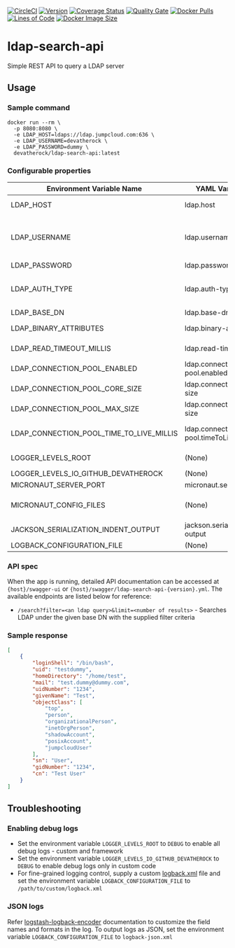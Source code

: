 [![CircleCI](https://circleci.com/gh/devatherock/ldap-search-api.svg?style=svg)](https://circleci.com/gh/devatherock/ldap-search-api)
[![Version](https://img.shields.io/docker/v/devatherock/ldap-search-api?sort=semver)](https://hub.docker.com/r/devatherock/ldap-search-api/)
[![Coverage Status](https://coveralls.io/repos/github/devatherock/ldap-search-api/badge.svg?branch=master)](https://coveralls.io/github/devatherock/ldap-search-api?branch=master)
[![Quality Gate](https://sonarcloud.io/api/project_badges/measure?project=ldap-search-api&metric=alert_status)](https://sonarcloud.io/component_measures?id=ldap-search-api&metric=alert_status&view=list)
[![Docker Pulls](https://img.shields.io/docker/pulls/devatherock/ldap-search-api.svg)](https://hub.docker.com/r/devatherock/ldap-search-api/)
[![Lines of Code](https://sonarcloud.io/api/project_badges/measure?project=ldap-search-api&metric=ncloc)](https://sonarcloud.io/component_measures?id=ldap-search-api&metric=ncloc)
[![Docker Image Size](https://img.shields.io/docker/image-size/devatherock/ldap-search-api.svg?sort=date)](https://hub.docker.com/r/devatherock/ldap-search-api/)
# ldap-search-api
Simple REST API to query a LDAP server

## Usage
### Sample command
```
docker run --rm \
  -p 8080:8080 \
  -e LDAP_HOST=ldaps://ldap.jumpcloud.com:636 \
  -e LDAP_USERNAME=devatherock \
  -e LDAP_PASSWORD=dummy \
  devatherock/ldap-search-api:latest
```

### Configurable properties

| Environment Variable Name                | YAML Variable Name                    | Required | Default   | Description                                                                                                                                                                      |
|------------------------------------------|---------------------------------------|----------|-----------|----------------------------------------------------------------------------------------------------------------------------------------------------------------------------------|
| LDAP_HOST                                | ldap.host                             | true     | (None)    | The full host name of the LDAP server. Example: `ldaps://ldap.jumpcloud.com:636`                                                                                                 |
| LDAP_USERNAME                            | ldap.username                         | false    | (None)    | The LDAP bind username. Could be a simple username like `devatherock` or a DN like `uid=devatherock,ou=Users,dc=jumpcloud,dc=com` depending on how the LDAP server is configured |
| LDAP_PASSWORD                            | ldap.password                         | false    | (None)    | The LDAP bind password                                                                                                                                                           |
| LDAP_AUTH_TYPE                           | ldap.auth-type                        | false    | simple    | Value for the `java.naming.security.authentication` property. Supported values are `none`, `simple`. Defaults to `simple`                                                        |
| LDAP_BASE_DN                             | ldap.base-dn                          | false    | (None)    | The default base DN to search against                                                                                                                                            |
| LDAP_BINARY_ATTRIBUTES                   | ldap.binary-attributes                | false    | (None)    | Attributes in the search result that have binary values                                                                                                                          |
| LDAP_READ_TIMEOUT_MILLIS                 | ldap.read-timeout-millis              | false    | 10000     | Read timeout for the search, in milliseconds. Defaults to 10 seconds                                                                                                             |
| LDAP_CONNECTION_POOL_ENABLED             | ldap.connection-pool.enabled          | false    | true      | Indicates if a connection pool should be used                                                                                                                                    |
| LDAP_CONNECTION_POOL_CORE_SIZE           | ldap.connection-pool.core-size        | false    | 8         | Initial size of the connection pool                                                                                                                                              |
| LDAP_CONNECTION_POOL_MAX_SIZE            | ldap.connection-pool.max-size         | false    | 8         | Maximum size of the connection pool                                                                                                                                              |
| LDAP_CONNECTION_POOL_TIME_TO_LIVE_MILLIS | ldap.connection-pool.timeToLiveMillis | false    | 1,800,000 | The total time a connection in the pool will be kept open, in milliseconds. Defaults to 30 minutes                                                                               |
| LOGGER_LEVELS_ROOT                       | (None)                                | false    | INFO      | [SLF4J](http://www.slf4j.org/api/org/apache/commons/logging/Log.html) log level, for all(framework and custom) code                                                              |
| LOGGER_LEVELS_IO_GITHUB_DEVATHEROCK      | (None)                                | false    | INFO      | [SLF4J](http://www.slf4j.org/api/org/apache/commons/logging/Log.html) log level, for custom code                                                                                 |
| MICRONAUT_SERVER_PORT                    | micronaut.server.port                 | false    | 8080      | Port in which the app listens on                                                                                                                                                 |
| MICRONAUT_CONFIG_FILES                   | (None)                                | false    | (None)    | Path to YAML config files. The YAML files can be used to specify complex, object and array properties                                                                            |
| JACKSON_SERIALIZATION_INDENT_OUTPUT      | jackson.serialization.indent-output   | false    | (None)    | Set to `true` to enable JSON pretty-print of response                                                                                                                            |
| LOGBACK_CONFIGURATION_FILE               | (None)                                | false    | (None)    | Path to logback configuration file                                                                                                                                               |

### API spec
When the app is running, detailed API documentation can be accessed at `{host}/swagger-ui` or `{host}/swagger/ldap-search-api-{version}.yml`. The available endpoints are listed below for reference:

- `/search?filter=<an ldap query>&limit=<number of results>` - Searches LDAP under the given base DN with the supplied filter criteria

### Sample response
```json
[
    {
        "loginShell": "/bin/bash",
        "uid": "testdummy",
        "homeDirectory": "/home/test",
        "mail": "test.dummy@dummy.com",
        "uidNumber": "1234",
        "givenName": "Test",
        "objectClass": [
            "top",
            "person",
            "organizationalPerson",
            "inetOrgPerson",
            "shadowAccount",
            "posixAccount",
            "jumpcloudUser"
        ],
        "sn": "User",
        "gidNumber": "1234",
        "cn": "Test User"
    }
]
```

## Troubleshooting
### Enabling debug logs
- Set the environment variable `LOGGER_LEVELS_ROOT` to `DEBUG` to enable all debug logs - custom and framework
- Set the environment variable `LOGGER_LEVELS_IO_GITHUB_DEVATHEROCK` to `DEBUG` to enable debug logs only in custom code
- For fine-grained logging control, supply a custom [logback.xml](http://logback.qos.ch/manual/configuration.html) file
and set the environment variable `LOGBACK_CONFIGURATION_FILE` to `/path/to/custom/logback.xml`

### JSON logs

Refer [logstash-logback-encoder](https://github.com/logstash/logstash-logback-encoder) documentation to customize the field names and formats in the log. To output logs as JSON, set the environment variable `LOGBACK_CONFIGURATION_FILE` to `logback-json.xml`
